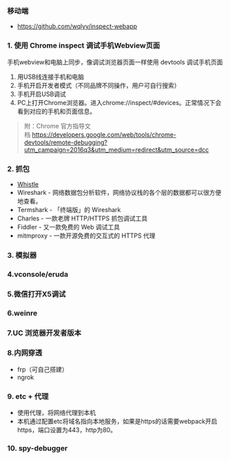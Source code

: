 ### 移动端
- https://github.com/wqlyy/inspect-webapp
### 1. 使用 Chrome inspect 调试手机Webview页面
手机webview和电脑上同步，像调试浏览器页面一样使用 devtools 调试手机页面
1. 用USB线连接手机和电脑
2. 手机开启开发者模式（不同品牌不同操作，用户可自行搜索）
3. 手机开启USB调试
4. PC上打开Chrome浏览器。进入chrome://inspect/#devices。正常情况下会看到对应的手机和页面信息。

> 附：Chrome 官方指导文档 https://developers.google.com/web/tools/chrome-devtools/remote-debugging?utm_campaign=2016q3&utm_medium=redirect&utm_source=dcc 

### 2. 抓包
- [Whistle](https://zhuanlan.zhihu.com/p/79037633)
- Wireshark - 网络数据包分析软件，网络协议栈的各个层的数据都可以很方便地查看。
- Termshark - 「终端版」的 Wireshark
- Charles - 一款老牌 HTTP/HTTPS 抓包调试工具
- Fiddler - 又一款免费的 Web 调试工具
- mitmproxy - 一款开源免费的交互式的 HTTPS 代理
### 3. 模拟器

### 4.vconsole/eruda

### 5.微信打开X5调试

### 6.weinre

### 7.UC 浏览器开发者版本

### 8.内网穿透
- frp（可自己搭建）
- ngrok


### 9. etc + 代理
- 使用代理，将网络代理到本机
- 本机通过配置etc将域名指向本地服务，如果是https的话需要webpack开启https，端口设置为443，http为80。

### 10. spy-debugger